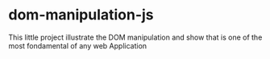 # dom-manipulation-js
This little project illustrate the DOM manipulation and show that is one of the most fondamental of any web Application
